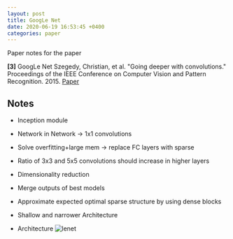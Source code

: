 ```yaml
---
layout: post
title: GoogLe Net
date: 2020-06-19 16:53:45 +0400
categories: paper
---
```

Paper notes for the paper


**[3]** GoogLe Net
 Szegedy, Christian, et al. "Going deeper with convolutions." Proceedings of the IEEE Conference on Computer Vision and Pattern Recognition. 2015.
 [Paper](http://www.cv-foundation.org/openaccess/content_cvpr_2015/papers/Szegedy_Going_Deeper_With_2015_CVPR_paper.pdf)


## Notes
- Inception module
- Network in Network -> 1x1 convolutions
- Solve overfitting+large mem -> replace FC layers with sparse
- Ratio of 3x3 and 5x5 convolutions should increase in higher layers
- Dimensionality reduction
- Merge outputs of best models
- Approximate expected optimal sparse structure by using dense blocks
- Shallow and narrower Architecture

- Architecture
![lenet](lw.png)
